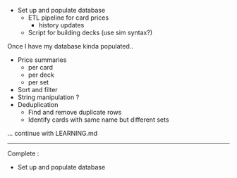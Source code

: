 * Set up and populate database
    - ETL pipeline for card prices
        + history updates
    - Script for building decks (use sim syntax?)

Once I have my database kinda populated..
- Price summaries
    + per card
    + per deck
    + per set
- Sort and filter
- String manipulation ?
- Deduplication
    + Find and remove duplicate rows
    + Identify cards with same name but different sets

... continue with LEARNING.md

---------------------------------

Complete : 
* Set up and populate database